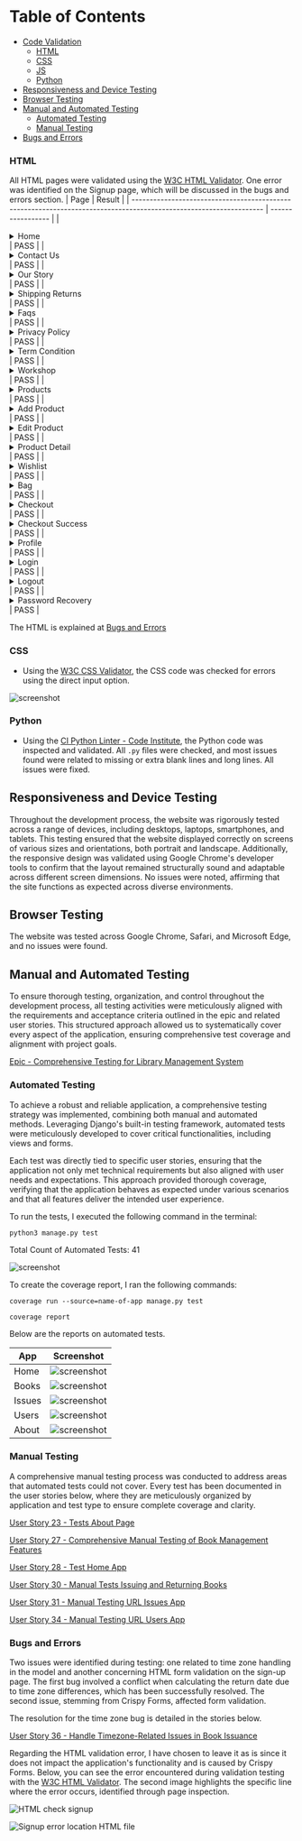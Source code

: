 # Table of Contents

- [Code Validation](#code-validation)
  - [HTML](#html)
  - [CSS](#css)
  - [JS](#css)
  - [Python](#python)
- [Responsiveness and Device Testing](#responsiveness-and-device-testing)
- [Browser Testing](#browser-testing)
- [Manual and Automated Testing](#manual-and-automated-testing) 
  - [Automated Testing](#automated-testing)
  - [Manual Testing](#manual-testing)
- [Bugs and Errors](#bugs-and-errors)

### HTML

All HTML pages were validated using the [W3C HTML Validator](https://validator.w3.org/). One error was identified on the Signup page, which will be discussed in the bugs and errors section.
| Page                                                                                                               | Result            |
| ------------------------------------------------------------------------------------------------------------------ | ----------------- |
| <details><summary>Home</summary><img src="documentation/readme_images/testing/html-check-home.jpg"></details>        | PASS |
| <details><summary>Contact Us</summary><img src="documentation/readme_images/testing/html-check-contact-us.jpg"></details> | PASS |
| <details><summary>Our Story</summary><img src="documentation/readme_images/testing/html-check-our-story.jpg"></details> | PASS |
| <details><summary>Shipping Returns</summary><img src="documentation/readme_images/testing/html-check-shipping-returns.jpg"></details> | PASS |
| <details><summary>Faqs</summary><img src="documentation/readme_images/testing/html-check-faqs.jpg"></details> | PASS |
| <details><summary>Privacy Policy</summary><img src="documentation/readme_images/testing/html-check-privacy-policy.jpg"></details> | PASS |
| <details><summary>Term Condition</summary><img src="documentation/readme_images/testing/html-check-term-condition.jpg"></details> | PASS |
| <details><summary>Workshop</summary><img src="documentation/readme_images/testing/html-check-workshop.jpg"></details> | PASS |
| <details><summary>Products</summary><img src="documentation/readme_images/testing/html-check-products.jpg"></details> | PASS |
| <details><summary>Add Product</summary><img src="documentation/readme_images/testing/html-check-add-product.jpg"></details> | PASS |
| <details><summary>Edit Product</summary><img src="documentation/readme_images/testing/html-check-edit-product.jpg"></details> | PASS |
| <details><summary>Product Detail</summary><img src="documentation/readme_images/testing/html-check-product-detail.jpg"></details> | PASS |
| <details><summary>Wishlist</summary><img src="documentation/readme_images/testing/html-check-wishlist.jpg"></details> | PASS |
| <details><summary>Bag</summary><img src="documentation/readme_images/testing/html-check-bag.jpg"></details> | PASS |
| <details><summary>Checkout</summary><img src="documentation/readme_images/testing/html-check-checkout.jpg"></details> | PASS |
| <details><summary>Checkout Success</summary><img src="documentation/readme_images/testing/html-check-checkout-success.jpg"></details> | PASS |
| <details><summary>Profile</summary><img src="documentation/readme_images/testing/html-check-profile.jpg"></details> | PASS |
| <details><summary>Login</summary><img src="documentation/readme_images/testing/html-check-login.jpg"></details> | PASS |
| <details><summary>Logout</summary><img src="documentation/readme_images/testing/html-check-logout.jpg"></details> | PASS |
| <details><summary>Password Recovery</summary><img src="documentation/readme_images/testing/html-check-password-recovery.jpg"></details> | PASS |

The HTML is explained at [Bugs and Errors](#bugs-and-errors)

### CSS

- Using the [W3C CSS Validator](https://jigsaw.w3.org/css-validator/), the CSS code was checked for errors using the direct input option.

![screenshot](documentation/readme_images/testing/css-validation.jpg)  

### Python

- Using the [CI Python Linter - Code Institute](https://pep8ci.herokuapp.com/), the Python code was inspected and validated. All `.py` files were checked, and most issues found were related to missing or extra blank lines and long lines. All issues were fixed.

## Responsiveness and Device Testing

Throughout the development process, the website was rigorously tested across a range of devices, including desktops, laptops, smartphones, and tablets. This testing ensured that the website displayed correctly on screens of various sizes and orientations, both portrait and landscape. Additionally, the responsive design was validated using Google Chrome's developer tools to confirm that the layout remained structurally sound and adaptable across different screen dimensions. No issues were noted, affirming that the site functions as expected across diverse environments.

## Browser Testing

The website was tested across Google Chrome, Safari, and Microsoft Edge, and no issues were found.

## Manual and Automated Testing

To ensure thorough testing, organization, and control throughout the development process, all testing activities were meticulously aligned with the requirements and acceptance criteria outlined in the epic and related user stories. This structured approach allowed us to systematically cover every aspect of the application, ensuring comprehensive test coverage and alignment with project goals.

[Epic - Comprehensive Testing for Library Management System](https://github.com/Volneirj/project_iv_ci/issues/36)

### Automated Testing

To achieve a robust and reliable application, a comprehensive testing strategy was implemented, combining both manual and automated methods. Leveraging Django's built-in testing framework, automated tests were meticulously developed to cover critical functionalities, including views and forms.

Each test was directly tied to specific user stories, ensuring that the application not only met technical requirements but also aligned with user needs and expectations. This approach provided thorough coverage, verifying that the application behaves as expected under various scenarios and that all features deliver the intended user experience.

To run the tests, I executed the following command in the terminal:

`python3 manage.py test`

Total Count of Automated Tests: 41

![screenshot](documentation/readme_images/testing/screen-terminal.jpg)  

To create the coverage report, I ran the following commands:

`coverage run --source=name-of-app manage.py test`

`coverage report`

Below are the reports on automated tests.

| App    | Screenshot                                                                 | 
| ------ | -------------------------------------------------------------------------- | 
| Home   | ![screenshot](documentation/readme_images/testing/report-home.jpg)           |
| Books  | ![screenshot](documentation/readme_images/testing/report-books.jpg)          |
| Issues | ![screenshot](documentation/readme_images/testing/report-issues.jpg)         |
| Users  | ![screenshot](documentation/readme_images/testing/report-users.jpg)          |
| About  | ![screenshot](documentation/readme_images/testing/report-about.jpg)          |

### Manual Testing

A comprehensive manual testing process was conducted to address areas that automated tests could not cover. Every test has been documented in the user stories below, where they are meticulously organized by application and test type to ensure complete coverage and clarity.

[User Story 23 - Tests About Page](https://github.com/Volneirj/project_iv_ci/issues/23)

[User Story 27 - Comprehensive Manual Testing of Book Management Features](https://github.com/Volneirj/project_iv_ci/issues/27)

[User Story 28 - Test Home App](https://github.com/Volneirj/project_iv_ci/issues/28)

[User Story 30 - Manual Tests Issuing and Returning Books](https://github.com/Volneirj/project_iv_ci/issues/30)

[User Story 31 - Manual Testing URL Issues App](https://github.com/Volneirj/project_iv_ci/issues/31)

[User Story 34 - Manual Testing URL Users App](https://github.com/Volneirj/project_iv_ci/issues/34)

### Bugs and Errors

Two issues were identified during testing: one related to time zone handling in the model and another concerning HTML form validation on the sign-up page. The first bug involved a conflict when calculating the return date due to time zone differences, which has been successfully resolved. The second issue, stemming from Crispy Forms, affected form validation. 

The resolution for the time zone bug is detailed in the stories below.

[User Story 36 - Handle Timezone-Related Issues in Book Issuance](https://github.com/Volneirj/project_iv_ci/issues/32)

Regarding the HTML validation error, I have chosen to leave it as is since it does not impact the application's functionality and is caused by Crispy Forms. Below, you can see the error encountered during validation testing with the [W3C HTML Validator](https://validator.w3.org/). The second image highlights the specific line where the error occurs, identified through page inspection.

![HTML check signup](documentation/readme_images/testing/html-check-signup.jpg)

![Signup error location HTML file](documentation/readme_images/testing/html-check-signup-error.jpg)
